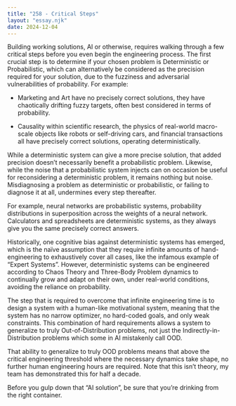 ```yaml
---
title: "258 - Critical Steps"
layout: "essay.njk"
date: 2024-12-04
---
```


Building working solutions, AI or otherwise, requires walking through a few critical steps before you even begin the engineering process. The first crucial step is to determine if your chosen problem is Deterministic or Probabilistic, which can alternatively be considered as the precision required for your solution, due to the fuzziness and adversarial vulnerabilities of probability. For example:

- Marketing and Art have no precisely correct solutions, they have chaotically drifting fuzzy targets, often best considered in terms of probability.

- Causality within scientific research, the physics of real-world macro-scale objects like robots or self-driving cars, and financial transactions all have precisely correct solutions, operating deterministically.

While a deterministic system can give a more precise solution, that added precision doesn’t necessarily benefit a probabilistic problem. Likewise, while the noise that a probabilistic system injects can on occasion be useful for reconsidering a deterministic problem, it remains nothing but noise. Misdiagnosing a problem as deterministic or probabilistic, or failing to diagnose it at all, undermines every step thereafter.

For example, neural networks are probabilistic systems, probability distributions in superposition across the weights of a neural network. Calculators and spreadsheets are deterministic systems, as they always give you the same precisely correct answers.

Historically, one cognitive bias against deterministic systems has emerged, which is the naïve assumption that they require infinite amounts of hand-engineering to exhaustively cover all cases, like the infamous example of “Expert Systems”. However, deterministic systems can be engineered according to Chaos Theory and Three-Body Problem dynamics to continually grow and adapt on their own, under real-world conditions, avoiding the reliance on probability.

The step that is required to overcome that infinite engineering time is to design a system with a human-like motivational system, meaning that the system has no narrow optimizer, no hard-coded goals, and only weak constraints. This combination of hard requirements allows a system to generalize to truly Out-of-Distribution problems, not just the Indirectly-in-Distribution problems which some in AI mistakenly call OOD.

That ability to generalize to truly OOD problems means that above the critical engineering threshold where the necessary dynamics take shape, no further human engineering hours are required. Note that this isn’t theory, my team has demonstrated this for half a decade.

Before you gulp down that “AI solution”, be sure that you’re drinking from the right container.

